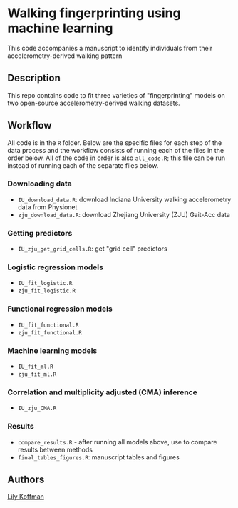# Walking fingerprinting using machine learning 

This code accompanies a manuscript to identify individuals from their accelerometry-derived walking pattern

## Description

This repo contains code to fit three varieties of "fingerprinting" models on two open-source accelerometry-derived walking datasets. 

## Workflow

All code is in the `R` folder. Below are the specific files for each step of the data process and the workflow consists of running each of the files in the order below. All of the code in order is also `all_code.R`; this file can be run instead of running each of the separate files below. 

### Downloading data

* `IU_download_data.R`: download Indiana University walking accelerometry data from Physionet
* `zju_download_data.R`: download Zhejiang University (ZJU) Gait-Acc data

### Getting predictors 
* `IU_zju_get_grid_cells.R`: get "grid cell" predictors 

### Logistic regression models 
* `IU_fit_logistic.R`
* `zju_fit_logistic.R`

### Functional regression models 
* `IU_fit_functional.R`
* `zju_fit_functional.R`

### Machine learning models 
* `IU_fit_ml.R`
* `zju_fit_ml.R`

### Correlation and multiplicity adjusted (CMA) inference
* `IU_zju_CMA.R`

### Results
* `compare_results.R` - after running all models above, use to compare results between methods
* `final_tables_figures.R`: manuscript tables and figures



## Authors

<a href="mailto:lkoffma2@jh.edu"> Lily Koffman </a>

